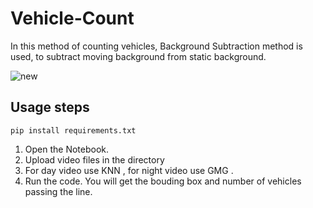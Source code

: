 # Vehicle-Count
In this method of counting vehicles, Background Subtraction method is used, to subtract moving background from static background.


![new](https://user-images.githubusercontent.com/65164450/210140551-5e755cc1-9e90-4c49-bee0-9a89290f2143.gif)
## Usage steps

```
pip install requirements.txt

```

1) Open the Notebook.
2) Upload video files in the directory
3) For day video use KNN , for night video use GMG .
4) Run the code. You will get the bouding box and number of vehicles passing the line.


